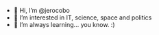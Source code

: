 - 👋 Hi, I’m @jerocobo
- 👀 I’m interested in IT, science, space and politics
- 🌱 I’m always learning... you know. :)
<!--- 
- 💞️ I’m looking to collaborate on ...
- 📫 How to reach me ...
--->

<!---
jerocobo/jerocobo is a ✨ special ✨ repository because its `README.md` (this file) appears on your GitHub profile.
You can click the Preview link to take a look at your changes.
--->
